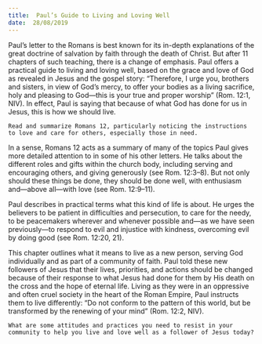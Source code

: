 ```yaml
---
title:  Paul’s Guide to Living and Loving Well
date:  28/08/2019
---
```


Paul’s letter to the Romans is best known for its in-depth explanations of the great doctrine of salvation by faith through the death of Christ. But after 11 chapters of such teaching, there is a change of emphasis. Paul offers a practical guide to living and loving well, based on the grace and love of God as revealed in Jesus and the gospel story: “Therefore, I urge you, brothers and sisters, in view of God’s mercy, to offer your bodies as a living sacrifice, holy and pleasing to God—this is your true and proper worship” (Rom. 12:1, NIV). In effect, Paul is saying that because of what God has done for us in Jesus, this is how we should live.

`Read and summarize Romans 12, particularly noticing the instructions to love and care for others, especially those in need.`

In a sense, Romans 12 acts as a summary of many of the topics Paul gives more detailed attention to in some of his other letters. He talks about the different roles and gifts within the church body, including serving and encouraging others, and giving generously (see Rom. 12:3–8). But not only should these things be done, they should be done well, with enthusiasm and—above all—with love (see Rom. 12:9–11).

Paul describes in practical terms what this kind of life is about. He urges the believers to be patient in difficulties and persecution, to care for the needy, to be peacemakers wherever and whenever possible and—as we have seen previously—to respond to evil and injustice with kindness, overcoming evil by doing good (see Rom. 12:20, 21).

This chapter outlines what it means to live as a new person, serving God individually and as part of a community of faith. Paul told these new followers of Jesus that their lives, priorities, and actions should be changed because of their response to what Jesus had done for them by His death on the cross and the hope of eternal life. Living as they were in an oppressive and often cruel society in the heart of the Roman Empire, Paul instructs them to live differently: “Do not conform to the pattern of this world, but be transformed by the renewing of your mind” (Rom. 12:2, NIV).

`What are some attitudes and practices you need to resist in your community to help you live and love well as a follower of Jesus today?`